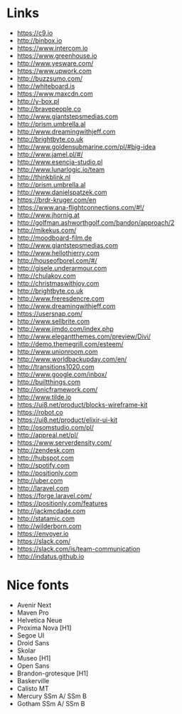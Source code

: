 # Links
* https://c9.io
* http://binbox.io
* https://www.intercom.io
* https://www.greenhouse.io
* http://www.yesware.com/
* https://www.upwork.com
* http://buzzsumo.com/
* http://whiteboard.is
* https://www.maxcdn.com
* http://y-box.pl
* http://bravepeople.co
* http://www.giantstepsmedias.com
* http://prism.umbrella.al 
* http://www.dreamingwithjeff.com 
* http://brightbyte.co.uk 
* http://www.goldensubmarine.com/pl/#big-idea
* http://www.jamel.pl/#/
* http://www.esencja-studio.pl
* http://www.lunarlogic.io/team
* http://thinkblink.nl
* http://prism.umbrella.al
* http://www.danielspatzek.com
* https://brdr-kruger.com/en
* https://www.ana-flightconnections.com/#!/
* http://www.jhornig.at
* http://golfman.ashworthgolf.com/bandon/approach/2
* http://mikekus.com/
* http://moodboard-film.de
* http://www.giantstepsmedias.com
* http://www.hellothierry.com
* http://houseofborel.com/#/
* http://gisele.underarmour.com
* http://chulakov.com
* http://christmaswithjoy.com
* http://brightbyte.co.uk
* http://www.freresdencre.com
* http://www.dreamingwithjeff.com
* https://usersnap.com/ 
* http://www.sellbrite.com 
* http://www.jimdo.com/index.php
* http://www.elegantthemes.com/preview/Divi/
* http://demo.themegrill.com/esteem/
* http://www.unionroom.com
* http://www.worldbackupday.com/en/
* http://transitions1020.com
* http://www.google.com/inbox/
* http://builtthings.com
* http://ionicframework.com/
* http://www.tilde.io
* https://ui8.net/product/blocks-wireframe-kit
* https://robot.co
* https://ui8.net/product/elixir-ui-kit
* http://osomstudio.com/pl/
* http://appreal.net/pl/
* https://www.serverdensity.com/
* http://zendesk.com
* http://hubspot.com
* http://spotify.com
* http://positionly.com
* http://uber.com
* http://laravel.com
* https://forge.laravel.com/
* https://positionly.com/features
* http://jackmcdade.com
* http://statamic.com
* http://wilderborn.com
* https://envoyer.io
* https://slack.com/
* https://slack.com/is/team-communication
* http://indatus.github.io

# Nice fonts
* Avenir Next
* Maven Pro
* Helvetica Neue
* Proxima Nova [H1]
* Segoe UI
* Droid Sans
* Skolar 
* Museo [H1]
* Open Sans
* Brandon-grotesque [H1]
* Baskerville
* Calisto MT
* Mercury SSm A/ SSm B
* Gotham SSm A/ SSm B
